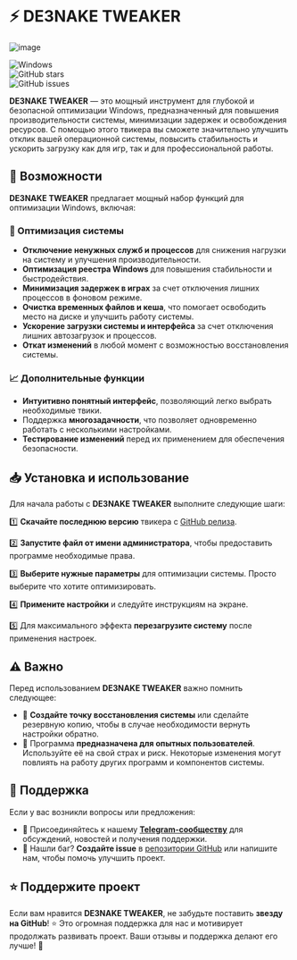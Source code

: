 # ⚡ DE3NAKE TWEAKER
![image](https://github.com/user-attachments/assets/016cabe7-7434-4200-bc04-cac70dfea386)


![Windows](https://img.shields.io/badge/Windows-Optimization-blue?style=for-the-badge&logo=windows)  
![GitHub stars](https://img.shields.io/github/stars/MiHaTsKiYi13/de3nake-tweaker?style=for-the-badge)  
![GitHub issues](https://img.shields.io/github/issues/MiHaTsKiYi13/de3nake-tweaker?style=for-the-badge)

**DE3NAKE TWEAKER** — это мощный инструмент для глубокой и безопасной оптимизации Windows, предназначенный для повышения производительности системы, минимизации задержек и освобождения ресурсов. С помощью этого твикера вы сможете значительно улучшить отклик вашей операционной системы, повысить стабильность и ускорить загрузку как для игр, так и для профессиональной работы.

## 🚀 Возможности
**DE3NAKE TWEAKER** предлагает мощный набор функций для оптимизации Windows, включая:

### 🔧 Оптимизация системы
- **Отключение ненужных служб и процессов** для снижения нагрузки на систему и улучшения производительности.
- **Оптимизация реестра Windows** для повышения стабильности и быстродействия.
- **Минимизация задержек в играх** за счет отключения лишних процессов в фоновом режиме.
- **Очистка временных файлов и кеша**, что помогает освободить место на диске и улучшить работу системы.
- **Ускорение загрузки системы и интерфейса** за счет отключения лишних автозагрузок и процессов.
- **Откат изменений** в любой момент с возможностью восстановления системы.

### 📈 Дополнительные функции
- **Интуитивно понятный интерфейс**, позволяющий легко выбрать необходимые твики.
- Поддержка **многозадачности**, что позволяет одновременно работать с несколькими настройками.
- **Тестирование изменений** перед их применением для обеспечения безопасности.

## 📥 Установка и использование
Для начала работы с **DE3NAKE TWEAKER** выполните следующие шаги:

1️⃣ **Скачайте последнюю версию** твикера с [GitHub релиза](https://github.com/MiHaTsKiYi13/de3nake-tweaker/releases/tag/V2).

2️⃣ **Запустите файл от имени администратора**, чтобы предоставить программе необходимые права.

3️⃣ **Выберите нужные параметры** для оптимизации системы. Просто выберите что хотите оптимизировать.

4️⃣ **Примените настройки** и следуйте инструкциям на экране.

5️⃣ Для максимального эффекта **перезагрузите систему** после применения настроек.

## ⚠️ Важно
Перед использованием **DE3NAKE TWEAKER** важно помнить следующее:

- 🔹 **Создайте точку восстановления системы** или сделайте резервную копию, чтобы в случае необходимости вернуть настройки обратно.
- 🔹 Программа **предназначена для опытных пользователей**. Используйте её на свой страх и риск. Некоторые изменения могут повлиять на работу других программ и компонентов системы.

## 📢 Поддержка
Если у вас возникли вопросы или предложения:

- 💬 Присоединяйтесь к нашему **[Telegram-сообществу](https://t.me/DE3NAKE)** для обсуждений, новостей и получения поддержки.
- 🐛 Нашли баг? **Создайте issue** в [репозитории GitHub](https://github.com/MiHaTsKiYi13/de3nake-tweaker/issues) или напишите нам, чтобы помочь улучшить проект.

## ⭐ Поддержите проект
Если вам нравится **DE3NAKE TWEAKER**, не забудьте поставить **звезду на GitHub**! ⭐ Это огромная поддержка для нас и мотивирует продолжать развивать проект. Ваши отзывы и поддержка делают его лучше! 🚀
